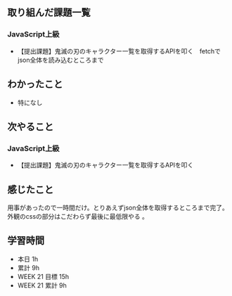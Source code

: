 ## 取り組んだ課題一覧 
 ### JavaScript上級
 - 【提出課題】鬼滅の刃のキャラクター一覧を取得するAPIを叩く　fetchでjson全体を読み込むところまで

 ## わかったこと 
 - 特になし

 ## 次やること
 ### JavaScript上級
 - 【提出課題】鬼滅の刃のキャラクター一覧を取得するAPIを叩く　

 ## 感じたこと 
用事があったので一時間だけ。とりあえずjson全体を取得するところまで完了。外観のcssの部分はこだわらず最後に最低限やる   。

 ## 学習時間 
 - 本日 1h 
 - 累計 9h 
 - WEEK 21 目標 15h 
 - WEEK 21 累計 9h